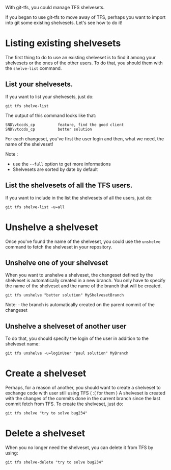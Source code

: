 With git-tfs, you could manage TFS shelvesets.

If you began to use git-tfs to move away of TFS, perhaps you want to import into git some existing shelvesets.
Let's see how to do it!

# Listing existing shelvesets

The first thing to do to use an existing shelveset is to find it among your shelvesets or the ones of the other users.
To do that, you should them with the `shelve-list` command.

## List your shelvesets.

If you want to list your shelvesets, just do:

    git tfs shelve-list

The output of this command looks like that:

	SND\vtccds_cp          feature, find the good client
	SND\vtccds_cp          better solution

For each changeset, you've first the user login and then, what we need, the name of the shelveset!
	
Note : 
* use the `--full` option to get more informations
* Shelvesets are sorted by date by default

## List the shelvesets of all the TFS users.

If you want to include in the list the shelvesets of all the users, just do:

    git tfs shelve-list -u=all
	
# Unshelve a shelveset

Once you've found the name of the shelveset, you could use the `unshelve` command to fetch the shelveset in your repository.
 
## Unshelve one of your shelveset

When you want to unshelve a shelveset, the changeset defined by the shelveset is automatically created in a new branch.
You only have to specify the name of the shelveset and the name of the branch that will be created. 

    git tfs unshelve "better solution" MyShelvesetBranch

Note: - the branch is automatically created on the parent commit of the changeset

## Unshelve a shelveset of another user

To do that, you should specify the login of the user in addition to the shelveset name:

    git tfs unshelve -u=loginUser "paul solution" MyBranch

# Create a shelveset

Perhaps, for a reason of another, you should want to create a shelveset to exchange code with user still using TFS ( :( for them )
A shelveset is created with the changes of the commits done in the current branch since the last commit fetch from TFS. 
To create the shelveset, just do:

    git tfs shelve "try to solve bug234"

# Delete a shelveset

When you no longer need the shelveset, you can delete it from TFS by using:

    git tfs shelve-delete "try to solve bug234"


